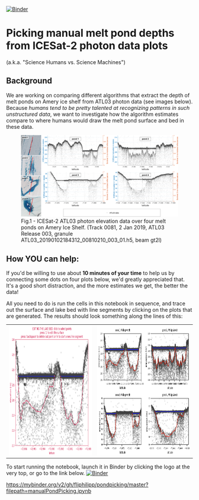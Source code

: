 [![Binder](https://mybinder.org/badge_logo.svg)](https://mybinder.org/v2/gh/fliphilipp/pondpicking/master?filepath=manualPondPicking.ipynb)

# Picking manual melt pond depths from ICESat-2 photon data plots
(a.k.a. "Science Humans vs. Science Machines")

## Background
We are working on comparing different algorithms that extract the depth of melt ponds on Amery ice shelf from ATL03 photon data (see images below). Because *humans tend to be pretty talented at recognizing patterns in such unstructured data*, we want to investigate how the algorithm estimates compare to where humans would draw the melt pond surface and bed in these data. 

<p>  
<figure>
    <img src="imgs/amery_ATL03_S2_1.png" alt="Melt pond data Sentinel-2 and ICESat-2" width="800"/>
    <figcaption>Fig.1 - ICESat-2 ATL03 photon elevation data over four melt ponds on Amery Ice Shelf. (Track 0081, 2 Jan 2019, ATL03 Release 003, granule ATL03_20190102184312_00810210_003_01.h5, beam gt2l)</figcaption>
</figure>
</p>

## How YOU can help:
If you'd be willing to use about **10 minutes of your time** to help us by connecting some dots on four plots below, we'd greatly appreciated that. It's a good short distraction, and the more estimates we get, the better the data!

All you need to do is run the cells in this notebook in sequence, and trace out the surface and lake bed with line segments by clicking on the plots that are generated. The results should look something along the lines of this:
<table><tr>
<td> <img src="imgs/pondPickingExample.png" alt="an example of picked surfaces" style="height: 350px;"/> </td>
<td> <img src="imgs/pondPickingCheckExample.png" alt="an example of all picked surfaces when checking the data" style="height: 350px;"/>  </td>
</tr></table>


To start running the notebook, launch it in Binder by clicking the logo at the very top, or go to the link below.
[![Binder](https://mybinder.org/badge_logo.svg)](https://mybinder.org/v2/gh/fliphilipp/pondpicking/master?filepath=manualPondPicking.ipynb)

https://mybinder.org/v2/gh/fliphilipp/pondpicking/master?filepath=manualPondPicking.ipynb


